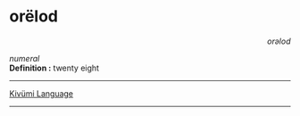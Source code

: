 
# orëlod

<div align="right"><i>orəlod</i></div>

*numeral*  
**Definition :** twenty eight  

---

[Kivümi Language](../README.md)

---
